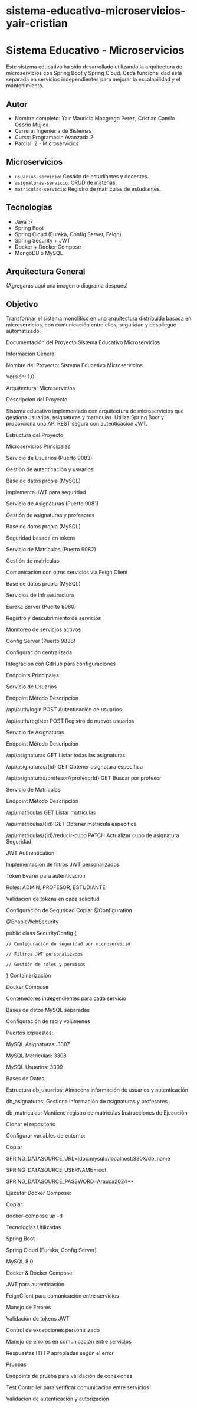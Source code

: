 # sistema-educativo-microservicios-yair-cristian
# Sistema Educativo - Microservicios

Este sistema educativo ha sido desarrollado utilizando la arquitectura de microservicios con Spring Boot y Spring Cloud. Cada funcionalidad está separada en servicios independientes para mejorar la escalabilidad y el mantenimiento.

## Autor
- Nombre completo: Yair Mauricio Macgrego Perez, Cristian Camilo Osorio Mujica
- Carrera: Ingenieria de Sistemas
- Curso: Programacin Avanzada 2
- Parcial: 2 - Microservicios

## Microservicios
- `usuarios-servicio`: Gestión de estudiantes y docentes.
- `asignaturas-servicio`: CRUD de materias.
- `matriculas-servicio`: Registro de matrículas de estudiantes.

## Tecnologías
- Java 17
- Spring Boot
- Spring Cloud (Eureka, Config Server, Feign)
- Spring Security + JWT
- Docker + Docker Compose
- MongoDB o MySQL

## Arquitectura General

(Agregarás aquí una imagen o diagrama después)

## Objetivo
Transformar el sistema monolítico en una arquitectura distribuida basada en microservicios, con comunicación entre ellos, seguridad y despliegue automatizado.

Documentación del Proyecto Sistema Educativo Microservicios

Información General

Nombre del Proyecto: Sistema Educativo Microservicios

Versión: 1.0

Arquitectura: Microservicios

Descripción del Proyecto

Sistema educativo implementado con arquitectura de microservicios que gestiona usuarios, asignaturas y matrículas. Utiliza Spring Boot y proporciona una API REST segura con autenticación JWT.

Estructura del Proyecto

Microservicios Principales

Servicio de Usuarios (Puerto 9083)

Gestión de autenticación y usuarios

Base de datos propia (MySQL)

Implementa JWT para seguridad

Servicio de Asignaturas (Puerto 9081)

Gestión de asignaturas y profesores

Base de datos propia (MySQL)

Seguridad basada en tokens

Servicio de Matrículas (Puerto 9082)

Gestión de matrículas

Comunicación con otros servicios vía Feign Client

Base de datos propia (MySQL)

Servicios de Infraestructura

Eureka Server (Puerto 9080)

Registro y descubrimiento de servicios

Monitoreo de servicios activos

Config Server (Puerto 9888)

Configuración centralizada

Integración con GitHub para configuraciones

Endpoints Principales

Servicio de Usuarios

Endpoint	Método	Descripción

/api/auth/login	POST	Autenticación de usuarios

/api/auth/register	POST	Registro de nuevos usuarios

Servicio de Asignaturas

Endpoint	Método	Descripción

/api/asignaturas	GET	Listar todas las asignaturas

/api/asignaturas/{id}	GET	Obtener asignatura específica

/api/asignaturas/profesor/{profesorId}	GET	Buscar por profesor

Servicio de Matrículas

Endpoint	Método	Descripción

/api/matriculas	GET	Listar matrículas

/api/matriculas/{id}	GET	Obtener matrícula específica

/api/matriculas/{id}/reducir-cupo	PATCH	Actualizar cupo de asignatura
Seguridad

JWT Authentication

Implementación de filtros JWT personalizados

Token Bearer para autenticación

Roles: ADMIN, PROFESOR, ESTUDIANTE

Validación de tokens en cada solicitud

Configuración de Seguridad
Copiar
@Configuration

@EnableWebSecurity

public class SecurityConfig {

    // Configuración de seguridad por microservicio
    
    // Filtros JWT personalizados
    
    // Gestión de roles y permisos
}
Containerización

Docker Compose

Contenedores independientes para cada servicio

Bases de datos MySQL separadas

Configuración de red y volúmenes

Puertos expuestos:

MySQL Asignaturas: 3307

MySQL Matrículas: 3308

MySQL Usuarios: 3309

Bases de Datos

Estructura
db_usuarios: Almacena información de usuarios y autenticación

db_asignaturas: Gestiona información de asignaturas y profesores

db_matriculas: Mantiene registro de matrículas
Instrucciones de Ejecución

Clonar el repositorio

Configurar variables de entorno:

Copiar

SPRING_DATASOURCE_URL=jdbc:mysql://localhost:330X/db_name

SPRING_DATASOURCE_USERNAME=root

SPRING_DATASOURCE_PASSWORD=Arauca2024**

Ejecutar Docker Compose:

Copiar

docker-compose up -d

Tecnologías Utilizadas

Spring Boot

Spring Cloud (Eureka, Config Server)

MySQL 8.0

Docker & Docker Compose

JWT para autenticación

FeignClient para comunicación entre servicios

Manejo de Errores

Validación de tokens JWT

Control de excepciones personalizado

Manejo de errores en comunicación entre servicios

Respuestas HTTP apropiadas según el error

Pruebas

Endpoints de prueba para validación de conexiones

Test Controller para verificar comunicación entre servicios

Validación de autenticación y autorización


